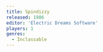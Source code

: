 ```yaml
---
title: Spindizzy
released: 1986
editor: 'Electric Dreams Software'
players: 1
genres:
  - Inclassable
---
```

